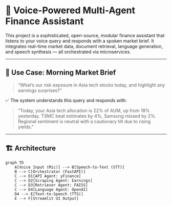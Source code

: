 # 🧠 Voice-Powered Multi-Agent Finance Assistant

This project is a sophisticated, open-source, modular finance assistant that listens to your voice query and responds with a spoken market brief. It integrates real-time market data, document retrieval, language generation, and speech synthesis — all orchestrated via microservices.

---

## 📌 Use Case: Morning Market Brief

> “What’s our risk exposure in Asia tech stocks today, and highlight any earnings surprises?”

✅ The system understands this query and responds with:

> "Today, your Asia tech allocation is 22% of AUM, up from 18% yesterday. TSMC beat estimates by 4%, Samsung missed by 2%. Regional sentiment is neutral with a cautionary tilt due to rising yields."

---

## 🏗 Architecture

```mermaid
graph TD
    A[Voice Input (Mic)] --> B[Speech-to-Text (STT)]
    B --> C[Orchestrator (FastAPI)]
    C --> D1[API Agent: yFinance]
    C --> D2[Scraping Agent: Earnings]
    C --> D3[Retriever Agent: FAISS]
    C --> D4[Language Agent: OpenAI]
    D4 --> E[Text-to-Speech (TTS)]
    E --> F[Streamlit UI Output]
